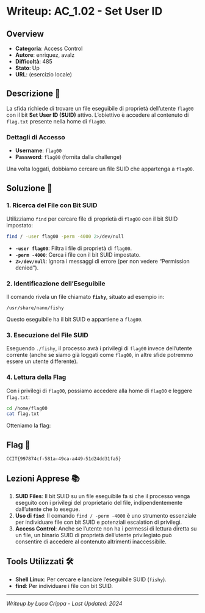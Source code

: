 # Writeup: AC_1.02 - Set User ID

## Overview
- **Categoria**: Access Control  
- **Autore**: enriquez, avalz  
- **Difficoltà**: 485  
- **Stato**: Up  
- **URL**: (esercizio locale)

## Descrizione 📝
La sfida richiede di trovare un file eseguibile di proprietà dell’utente `flag00` con il bit **Set User ID (SUID)** attivo. L’obiettivo è accedere al contenuto di `flag.txt` presente nella home di `flag00`.

### Dettagli di Accesso
- **Username**: `flag00`  
- **Password**: `flag00` (fornita dalla challenge)  

Una volta loggati, dobbiamo cercare un file SUID che appartenga a `flag00`.

## Soluzione 🎯

### 1. Ricerca del File con Bit SUID
Utilizziamo `find` per cercare file di proprietà di `flag00` con il bit SUID impostato:
```bash
find / -user flag00 -perm -4000 2>/dev/null
```
- **`-user flag00`**: Filtra i file di proprietà di `flag00`.  
- **`-perm -4000`**: Cerca i file con il bit SUID impostato.  
- **`2>/dev/null`**: Ignora i messaggi di errore (per non vedere “Permission denied”).

### 2. Identificazione dell’Eseguibile
Il comando rivela un file chiamato **`fishy`**, situato ad esempio in:
```
/usr/share/nano/fishy
```
Questo eseguibile ha il bit SUID e appartiene a `flag00`.

### 3. Esecuzione del File SUID
Eseguendo `./fishy`, il processo avrà i privilegi di `flag00` invece dell’utente corrente (anche se siamo già loggati come `flag00`, in altre sfide potremmo essere un utente differente).

### 4. Lettura della Flag
Con i privilegi di `flag00`, possiamo accedere alla home di `flag00` e leggere `flag.txt`:
```bash
cd /home/flag00
cat flag.txt
```
Otteniamo la flag:

## Flag 🏁
```
CCIT{997874cf-581a-49ca-a449-51d24dd31fa5}
```

## Lezioni Apprese 📚
1. **SUID Files**: Il bit SUID su un file eseguibile fa sì che il processo venga eseguito con i privilegi del proprietario del file, indipendentemente dall’utente che lo esegue.  
2. **Uso di `find`**: Il comando `find / -perm -4000` è uno strumento essenziale per individuare file con bit SUID e potenziali escalation di privilegi.  
3. **Access Control**: Anche se l’utente non ha i permessi di lettura diretta su un file, un binario SUID di proprietà dell’utente privilegiato può consentire di accedere al contenuto altrimenti inaccessibile.

## Tools Utilizzati 🛠️
- **Shell Linux**: Per cercare e lanciare l’eseguibile SUID (`fishy`).
- **find**: Per individuare i file con bit SUID.

---

*Writeup by Luca Crippa - Last Updated: 2024*
